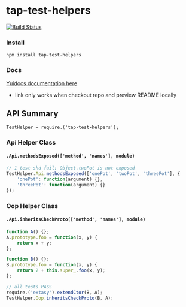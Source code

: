 # tap-test-helpers

[![Build Status](https://secure.travis-ci.org/techjacker/tap-test-helpers.png)](http://travis-ci.org/techjacker/tap-test-helpers)

### Install
```Shell
npm install tap-test-helpers
```

### Docs
[Yuidocs documentation here](docs/index.html)
- link only works when checkout repo and preview README locally

## API Summary
```TestHelper = require.('tap-test-helpers');```

### Api Helper Class

#### ```.Api.methodsExposed(['method', 'names'], module)```

```JavaScript
// 1 test shd fail; Object.twoPot is not exposed
TestHelper.Api.methodsExposed(['onePot', 'twoPot', 'threePot'], {
	'onePot': function(argument) {},
	'threePot': function(argument) {}
});
```

### Oop Helper Class

#### ```.Api.inheritsCheckProto(['method', 'names'], module)```

```JavaScript
function A() {};
A.prototype.foo = function(x, y) {
	return x + y;
};

function B() {};
B.prototype.foo = function(x, y) {
	return 2 + this.super_.foo(x, y);
};

// all tests PASS
require.('extasy').extendCtor(B, A);
TestHelper.Oop.inheritsCheckProto(B, A);
```